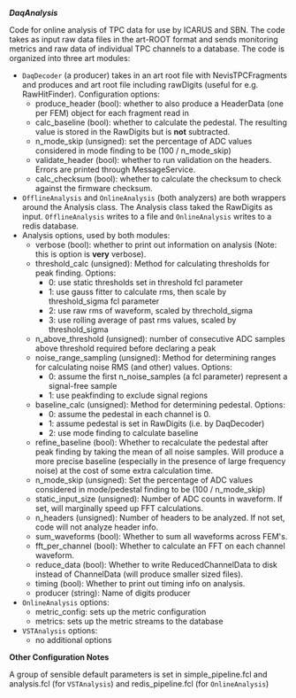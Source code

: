 ***DaqAnalysis***

Code for online analysis of TPC data for use by ICARUS and SBN. The code
takes as input raw data files in the art-ROOT format and sends
monitoring metrics and raw data of individual TPC channels to a
database. The code is organized into three art modules:

- `DaqDecoder` (a producer) takes in an art root file with
  NevisTPCFragments and produces and art root file including rawDigits
  (useful for e.g. RawHitFinder). Configuration options:
   - produce_header (bool): whether to also produce a HeaderData (one
     per FEM) object for each fragment read in
   - calc_baseline (bool): whether to calculate the pedestal. The
     resulting value is stored in the RawDigits but is __not__
     subtracted.
   - n_mode_skip (unsigned): set the percentage of ADC values considered
     in mode finding to be (100 / n_mode_skip)
   - validate_header (bool): whether to run validation on the headers.
     Errors are printed through MessageService.
   - calc_checksum (bool): whether to calculate the checksum to check
     against the firmware checksum.
- `OfflineAnalysis` and `OnlineAnalysis` (both analyzers) are both wrappers
  around the Analysis class. The Analysis class taked the RawDigits as
  input. `OfflineAnalysis` writes to a file and `OnlineAnalysis` writes to a 
  redis database.  
- Analysis options, used by both modules:
  - verbose (bool): whether to print out information on analysis (Note:
    this is option is __very__ verbose).
  - threshold_calc (unsigned): Method for calculating thresholds for
    peak finding. Options:
    - 0: use static thresholds set in threshold fcl parameter
    - 1: use gauss fitter to calculate rms, then scale by
      threshold_sigma fcl parameter
    - 2: use raw rms of waveform, scaled by threchold_sigma
    - 3: use rolling average of past rms values, scaled by
      threshold_sigma
  - n_above_threshold (unsigned): number of consecutive ADC samples
    above threshold required before declaring a peak
  - noise_range_sampling (unsigned): Method for determining ranges for
    calculating noise RMS (and other) values. Options:
    - 0: assume the first n_noise_samples (a fcl parameter) represent
      a signal-free sample
    - 1: use peakfinding to exclude signal regions
  - baseline_calc (unsigned): Method for determining pedestal. Options:
    - 0: assume the pedestal in each channel is 0.
    - 1: assume pedestal is set in RawDigits (i.e. by DaqDecoder)
    - 2: use mode finding to calculate baseline
  - refine_baseline (bool): Whether to recalculate the pedestal after
    peak finding by taking the mean of all noise samples. Will produce a
    more precise baseline (especially in the presence of large frequency
    noise) at the cost of some extra calculation time.
  - n_mode_skip (unsigned): Set the percentage of ADC values considered
    in mode/pedestal finding to be (100 / n_mode_skip)
  - static_input_size (unsigned): Number of ADC counts in waveform. If
    set, will marginally speed up FFT calculations.
  - n_headers (unsigned): Number of headers to be analyzed. If not set,
    code will not analyze header info.
  - sum_waveforms (bool): Whether to sum all waveforms across FEM's.
  - fft_per_channel (bool): Whether to calculate an FFT on each channel
    waveform.
  - reduce_data (bool): Whether to write ReducedChannelData to disk
    instead of ChannelData (will produce smaller sized files).
  - timing (bool): Whether to print out timing info on analysis.
  - producer (string): Name of digits producer
- `OnlineAnalysis` options:
  - metric_config: sets up the metric configuration
  - metrics: sets up the metric streams to the database
- `VSTAnalysis` options:
  - no additional options

**Other Configuration Notes**

A group of sensible default parameters is set in
simple_pipeline.fcl and analysis.fcl (for `VSTAnalysis`) and 
redis_pipeline.fcl (for `OnlineAnalysis`)

